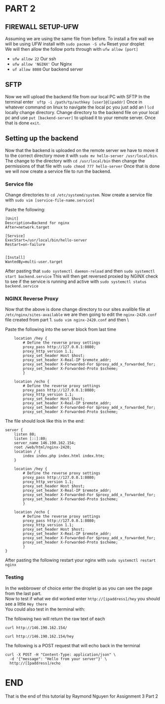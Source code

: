 # PART 2

## FIREWALL SETUP-UFW
Assuming we are using the same file from before. To install a fire wall we will be using UFW install with `sudo pacman -S ufw` 
Reset your droplet \
We will then allow the follow ports  through with `ufw allow [port]` 
- `ufw allow 22` Our ssh
- `ufw allow 'NGINX'` Our Nginx
- `uf allow 8080` Our backend server

## SFTP
Now we will upload the backend file from our local PC with SFTP In the terminal enter ` sftp -i /path/tp/authkey [user]@[ipaddr]` Once in whatever command on linux to navigate the local pc you just add an l `lcd` locally change directory. Change directory to the backend file on your local pc and use `put [backend-server]` to upload it to your remote server. Once that is done `exit`.

## Setting up the backend
Now that the backend is uploaded on the remote server we have to move it to the correct directory move it with `sudo mv hello-server /usr/local/bin`. The change  to the directory with `cd /usr/local/bin` then change the permissions of that file with `sudo chmod 777 hello-server`
Once that is done we will now create a service file to run the backend. 

### Service file
Change directories to `cd /etc/systemd/system`. Now create a service file with `sudo vim [service-file-name.service]` 

Paste the following:
```
[Unit]
Description=Backend for nginx
After=network.target

[Service]
ExecStart=/usr/local/bin/hello-server
Restart=on-failure


[Install]
WantedBy=multi-user.target
```
After pasting that `sudo systemctl daemon-reload` and then `sudo systemctl start backend.service` This will then get reversed proxied by NGINX check to see if the service is running and active with `sudo systemctl status backend.service`

### NGINX Reverse Proxy

Now that the above is done change directory to our sites avalible file at `/etc/nginx/sites-available` we are then going to edit the `nginx-2420.conf` file created from part 1. `sudo vim nginx-2420.conf` and then \

Paste the following into the server block from last time

```
    location /hey {
        # Define the reverse proxy settings
        proxy_pass http://127.0.0.1:8080;
        proxy_http_version 1.1;
        proxy_set_header Host $host;
        proxy_set_header X-Real-IP $remote_addr;
        proxy_set_header X-Forwarded-For $proxy_add_x_forwarded_for;
        proxy_set_header X-Forwarded-Proto $scheme;
        }

    location /echo {
        # Define the reverse proxy settings
        proxy_pass http://127.0.0.1:8080;
        proxy_http_version 1.1;
        proxy_set_header Host $host;
        proxy_set_header X-Real-IP $remote_addr;
        proxy_set_header X-Forwarded-For $proxy_add_x_forwarded_for;
        proxy_set_header X-Forwarded-Proto $scheme;
```

The file should look like this in the end:
```
server {
    listen 80;
    listen [::]:80;
    server_name 146.190.162.154;
    root /web/html/nginx-2420;
    location / {
        index index.php index.html index.htm;
    }

    location /hey {
        # Define the reverse proxy settings
        proxy_pass http://127.0.0.1:8080;
        proxy_http_version 1.1;
        proxy_set_header Host $host;
        proxy_set_header X-Real-IP $remote_addr;
        proxy_set_header X-Forwarded-For $proxy_add_x_forwarded_for;
        proxy_set_header X-Forwarded-Proto $scheme;
        }

    location /echo {
        # Define the reverse proxy settings
        proxy_pass http://127.0.0.1:8080;
        proxy_http_version 1.1;
        proxy_set_header Host $host;
        proxy_set_header X-Real-IP $remote_addr;
        proxy_set_header X-Forwarded-For $proxy_add_x_forwarded_for;
        proxy_set_header X-Forwarded-Proto $scheme;
        }
}
```
After pasting the following restart your nginx with `sudo systemctl restart nginx`

### Testing
In the webbrower of choice enter the droplet ip as you can see the page from the last part. \
Now to test if what we did worked enter `http://[ipaddress]/hey` you should see a little `Hey there` \
You could also test in the terminal with:

The following two will return the raw text of each
```
curl http://146.190.162.154/ 
```

```
curl http://146.190.162.154/hey
```

The following is a POST request that will echo back in the terminal
```
curl -X POST -H "Content-Type: application/json" \
  -d '{"message": "Hello from your server"}' \
  http://[Ipaddress]/echo
```

# END
That is the end of this tutorial by Raymond Nguyen for Assignment 3 Part 2

